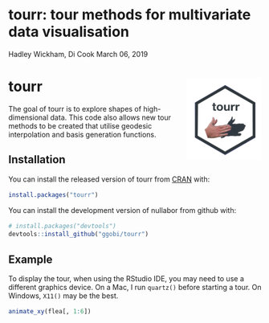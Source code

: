tourr: tour methods for multivariate data visualisation
================
Hadley Wickham, Di Cook
March 06, 2019

<!-- README.md is generated from README.Rmd. Please edit that file -->

# tourr <img src="man/figures/logo.png" align="right" width="150" />

The goal of tourr is to explore shapes of high-dimensional data. This
code also allows new tour methods to be created that utilise geodesic
interpolation and basis generation functions.

## Installation

You can install the released version of tourr from
[CRAN](https://CRAN.R-project.org) with:

``` r
install.packages("tourr")
```

You can install the development version of nullabor from github with:

``` r
# install.packages("devtools")
devtools::install_github("ggobi/tourr")
```

## Example

To display the tour, when using the RStudio IDE, you may need to use a
different graphics device. On a Mac, I run `quartz()` before starting a
tour. On Windows, `X11()` may be the best.

``` r
animate_xy(flea[, 1:6])
```

